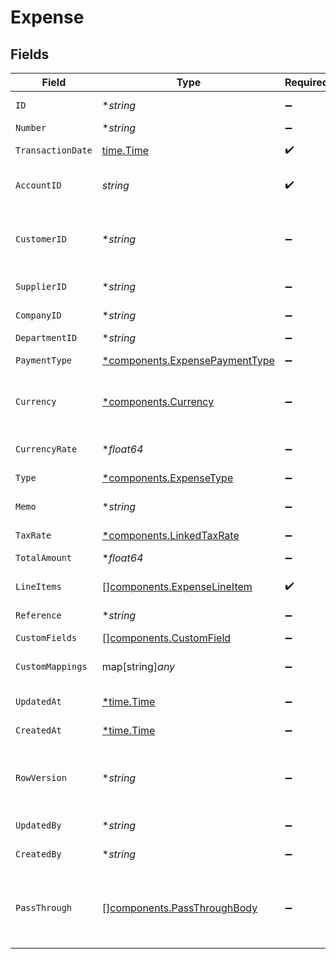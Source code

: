 # Expense


## Fields

| Field                                                                                                                                                   | Type                                                                                                                                                    | Required                                                                                                                                                | Description                                                                                                                                             | Example                                                                                                                                                 |
| ------------------------------------------------------------------------------------------------------------------------------------------------------- | ------------------------------------------------------------------------------------------------------------------------------------------------------- | ------------------------------------------------------------------------------------------------------------------------------------------------------- | ------------------------------------------------------------------------------------------------------------------------------------------------------- | ------------------------------------------------------------------------------------------------------------------------------------------------------- |
| `ID`                                                                                                                                                    | **string*                                                                                                                                               | :heavy_minus_sign:                                                                                                                                      | A unique identifier for an object.                                                                                                                      | 12345                                                                                                                                                   |
| `Number`                                                                                                                                                | **string*                                                                                                                                               | :heavy_minus_sign:                                                                                                                                      | Number.                                                                                                                                                 | OIT00546                                                                                                                                                |
| `TransactionDate`                                                                                                                                       | [time.Time](https://pkg.go.dev/time#Time)                                                                                                               | :heavy_check_mark:                                                                                                                                      | The date of the transaction - YYYY:MM::DDThh:mm:ss.sTZD                                                                                                 | 2021-05-01T12:00:00.000Z                                                                                                                                |
| `AccountID`                                                                                                                                             | *string*                                                                                                                                                | :heavy_check_mark:                                                                                                                                      | The unique identifier for the ledger account that this expense should be credited to.                                                                   | 123456                                                                                                                                                  |
| `CustomerID`                                                                                                                                            | **string*                                                                                                                                               | :heavy_minus_sign:                                                                                                                                      | The ID of the customer this entity is linked to. Used for expenses that should be marked as billable to customers.                                      | 12345                                                                                                                                                   |
| `SupplierID`                                                                                                                                            | **string*                                                                                                                                               | :heavy_minus_sign:                                                                                                                                      | The ID of the supplier this entity is linked to.                                                                                                        | 12345                                                                                                                                                   |
| `CompanyID`                                                                                                                                             | **string*                                                                                                                                               | :heavy_minus_sign:                                                                                                                                      | The company or subsidiary id the transaction belongs to                                                                                                 | 12345                                                                                                                                                   |
| `DepartmentID`                                                                                                                                          | **string*                                                                                                                                               | :heavy_minus_sign:                                                                                                                                      | The ID of the department                                                                                                                                | 12345                                                                                                                                                   |
| `PaymentType`                                                                                                                                           | [*components.ExpensePaymentType](../../models/components/expensepaymenttype.md)                                                                         | :heavy_minus_sign:                                                                                                                                      | The type of payment for the expense.                                                                                                                    | cash                                                                                                                                                    |
| `Currency`                                                                                                                                              | [*components.Currency](../../models/components/currency.md)                                                                                             | :heavy_minus_sign:                                                                                                                                      | Indicates the associated currency for an amount of money. Values correspond to [ISO 4217](https://en.wikipedia.org/wiki/ISO_4217).                      | USD                                                                                                                                                     |
| `CurrencyRate`                                                                                                                                          | **float64*                                                                                                                                              | :heavy_minus_sign:                                                                                                                                      | Currency Exchange Rate at the time entity was recorded/generated.                                                                                       | 0.69                                                                                                                                                    |
| `Type`                                                                                                                                                  | [*components.ExpenseType](../../models/components/expensetype.md)                                                                                       | :heavy_minus_sign:                                                                                                                                      | The type of expense.                                                                                                                                    | expense                                                                                                                                                 |
| `Memo`                                                                                                                                                  | **string*                                                                                                                                               | :heavy_minus_sign:                                                                                                                                      | The memo of the expense.                                                                                                                                | For travel expenses incurred on 2024-05-15                                                                                                              |
| `TaxRate`                                                                                                                                               | [*components.LinkedTaxRate](../../models/components/linkedtaxrate.md)                                                                                   | :heavy_minus_sign:                                                                                                                                      | N/A                                                                                                                                                     |                                                                                                                                                         |
| `TotalAmount`                                                                                                                                           | **float64*                                                                                                                                              | :heavy_minus_sign:                                                                                                                                      | The total amount of the expense line item.                                                                                                              | 275                                                                                                                                                     |
| `LineItems`                                                                                                                                             | [][components.ExpenseLineItem](../../models/components/expenselineitem.md)                                                                              | :heavy_check_mark:                                                                                                                                      | Expense line items linked to this expense.                                                                                                              |                                                                                                                                                         |
| `Reference`                                                                                                                                             | **string*                                                                                                                                               | :heavy_minus_sign:                                                                                                                                      | Optional reference identifier for the transaction.                                                                                                      | INV-2024-001                                                                                                                                            |
| `CustomFields`                                                                                                                                          | [][components.CustomField](../../models/components/customfield.md)                                                                                      | :heavy_minus_sign:                                                                                                                                      | N/A                                                                                                                                                     |                                                                                                                                                         |
| `CustomMappings`                                                                                                                                        | map[string]*any*                                                                                                                                        | :heavy_minus_sign:                                                                                                                                      | When custom mappings are configured on the resource, the result is included here.                                                                       |                                                                                                                                                         |
| `UpdatedAt`                                                                                                                                             | [*time.Time](https://pkg.go.dev/time#Time)                                                                                                              | :heavy_minus_sign:                                                                                                                                      | The date and time when the object was last updated.                                                                                                     | 2020-09-30T07:43:32.000Z                                                                                                                                |
| `CreatedAt`                                                                                                                                             | [*time.Time](https://pkg.go.dev/time#Time)                                                                                                              | :heavy_minus_sign:                                                                                                                                      | The date and time when the object was created.                                                                                                          | 2020-09-30T07:43:32.000Z                                                                                                                                |
| `RowVersion`                                                                                                                                            | **string*                                                                                                                                               | :heavy_minus_sign:                                                                                                                                      | A binary value used to detect updates to a object and prevent data conflicts. It is incremented each time an update is made to the object.              | 1-12345                                                                                                                                                 |
| `UpdatedBy`                                                                                                                                             | **string*                                                                                                                                               | :heavy_minus_sign:                                                                                                                                      | The user who last updated the object.                                                                                                                   | 12345                                                                                                                                                   |
| `CreatedBy`                                                                                                                                             | **string*                                                                                                                                               | :heavy_minus_sign:                                                                                                                                      | The user who created the object.                                                                                                                        | 12345                                                                                                                                                   |
| `PassThrough`                                                                                                                                           | [][components.PassThroughBody](../../models/components/passthroughbody.md)                                                                              | :heavy_minus_sign:                                                                                                                                      | The pass_through property allows passing service-specific, custom data or structured modifications in request body when creating or updating resources. |                                                                                                                                                         |